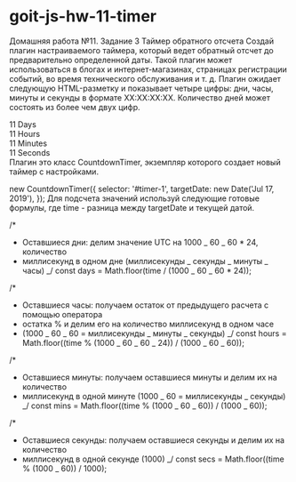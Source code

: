 # goit-js-hw-11-timer

Домашняя работа №11. Задание 3
Таймер обратного отсчета
Создай плагин настраиваемого таймера, который ведет обратный отсчет до предварительно определенной даты. Такой плагин может использоваться в блогах и интернет-магазинах, страницах регистрации событий, во время технического обслуживания и т. д.
Плагин ожидает следующую HTML-разметку и показывает четыре цифры: дни, часы, минуты и секунды в формате XX:XX:XX:XX. Количество дней может состоять из более чем двух цифр.

<div class="timer" id="timer-1">
  <div class="field">
    <span class="value" data-value="days">11</span>
    <span class="label">Days</span>
  </div>

  <div class="field">
    <span class="value" data-value="hours">11</span>
    <span class="label">Hours</span>
  </div>

  <div class="field">
    <span class="value" data-value="mins">11</span>
    <span class="label">Minutes</span>
  </div>

  <div class="field">
    <span class="value" data-value="secs">11</span>
    <span class="label">Seconds</span>
  </div>
</div>
Плагин это класс CountdownTimer, экземпляр которого создает новый таймер с настройками.

new CountdownTimer({
selector: '#timer-1',
targetDate: new Date('Jul 17, 2019'),
});
Для подсчета значений используй следующие готовые формулы, где time - разница между targetDate и текущей датой.

/\*

- Оставшиеся дни: делим значение UTC на 1000 _ 60 _ 60 \* 24, количество
- миллисекунд в одном дне (миллисекунды _ секунды _ минуты _ часы)
  _/
  const days = Math.floor(time / (1000 _ 60 _ 60 \* 24));

/\*

- Оставшиеся часы: получаем остаток от предыдущего расчета с помощью оператора
- остатка % и делим его на количество миллисекунд в одном часе
- (1000 _ 60 _ 60 = миллисекунды _ минуты _ секунды)
  _/
  const hours = Math.floor((time % (1000 _ 60 _ 60 _ 24)) / (1000 _ 60 _ 60));

/\*

- Оставшиеся минуты: получаем оставшиеся минуты и делим их на количество
- миллисекунд в одной минуте (1000 _ 60 = миллисекунды _ секунды)
  _/
  const mins = Math.floor((time % (1000 _ 60 _ 60)) / (1000 _ 60));

/\*

- Оставшиеся секунды: получаем оставшиеся секунды и делим их на количество
- миллисекунд в одной секунде (1000)
  _/
  const secs = Math.floor((time % (1000 _ 60)) / 1000);

